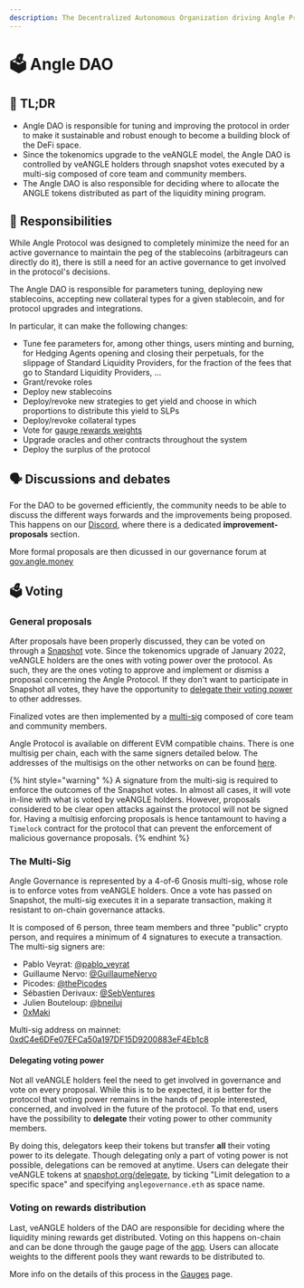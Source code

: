 ```yaml
---
description: The Decentralized Autonomous Organization driving Angle Protocol
---
```


# 🗳 Angle DAO

## 🔎 TL;DR

- Angle DAO is responsible for tuning and improving the protocol in order to make it sustainable and robust enough to become a building block of the DeFi space.
- Since the tokenomics upgrade to the veANGLE model, the Angle DAO is controlled by veANGLE holders through snapshot votes executed by a multi-sig composed of core team and community members.
- The Angle DAO is also responsible for deciding where to allocate the ANGLE tokens distributed as part of the liquidity mining program.

## 🔘 Responsibilities

While Angle Protocol was designed to completely minimize the need for an active governance to maintain the peg of the stablecoins (arbitrageurs can directly do it), there is still a need for an active governance to get involved in the protocol's decisions.

The Angle DAO is responsible for parameters tuning, deploying new stablecoins, accepting new collateral types for a given stablecoin, and for protocol upgrades and integrations.

In particular, it can make the following changes:

- Tune fee parameters for, among other things, users minting and burning, for Hedging Agents opening and closing their perpetuals, for the slippage of Standard Liquidity Providers, for the fraction of the fees that go to Standard Liquidity Providers, ...
- Grant/revoke roles
- Deploy new stablecoins
- Deploy/revoke new strategies to get yield and choose in which proportions to distribute this yield to SLPs
- Deploy/revoke collateral types
- Vote for [gauge rewards weights](veANGLE/gauges.md)
- Upgrade oracles and other contracts throughout the system
- Deploy the surplus of the protocol

## 🗣 Discussions and debates

For the DAO to be governed efficiently, the community needs to be able to discuss the different ways forwards and the improvements being proposed. This happens on our [Discord](https://discord.com/invite/5Af6xum9bc), where there is a dedicated **improvement-proposals** section.

More formal proposals are then dicussed in our governance forum at [gov.angle.money](https://gov.angle.money)

## 🗳 Voting

### General proposals

After proposals have been properly discussed, they can be voted on through a [Snapshot](https://snapshot.org/#/anglegovernance.eth/) vote. Since the tokenomics upgrade of January 2022, veANGLE holders are the ones with voting power over the protocol. As such, they are the ones voting to approve and implement or dismiss a proposal concerning the Angle Protocol. If they don't want to participate in Snapshot all votes, they have the opportunity to [delegate their voting power](../guides/veangle-guides/voting-offchain.md) to other addresses.

Finalized votes are then implemented by a [multi-sig](https://etherscan.io/address/0xdC4e6DFe07EFCa50a197DF15D9200883eF4Eb1c8) composed of core team and community members.

Angle Protocol is available on different EVM compatible chains. There is one multisig per chain, each with the same signers detailed below. The addresses of the multisigs on the other networks on can be found [here](https://developers.angle.money/overview/smart-contracts).

{% hint style="warning" %}
A signature from the multi-sig is required to enforce the outcomes of the Snapshot votes. In almost all cases, it will vote in-line with what is voted by veANGLE holders. However, proposals considered to be clear open attacks against the protocol will not be signed for. Having a multisig enforcing proposals is hence tantamount to having a `Timelock` contract for the protocol that can prevent the enforcement of malicious governance proposals.&#x20;
{% endhint %}

### The Multi-Sig

Angle Governance is represented by a 4-of-6 Gnosis multi-sig, whose role is to enforce votes from veANGLE holders. Once a vote has passed on Snapshot, the multi-sig executes it in a separate transaction, making it resistant to on-chain governance attacks.

It is composed of 6 person, three team members and three "public" crypto person, and requires a minimum of 4 signatures to execute a transaction. The multi-sig signers are:

- Pablo Veyrat: [@pablo_veyrat](https://twitter.com/pablo_veyrat)
- Guillaume Nervo: [@GuillaumeNervo](https://twitter.com/GuillaumeNervo)
- Picodes: [@thePicodes](https://twitter.com/thePicodes)
- Sébastien Derivaux: [@SebVentures](https://twitter.com/SebVentures)
- Julien Bouteloup: [@bneiluj](https://twitter.com/bneiluj)
- [0xMaki](https://twitter.com/0xMaki)

Multi-sig address on mainnet: [0xdC4e6DFe07EFCa50a197DF15D9200883eF4Eb1c8](https://etherscan.io/address/0xdC4e6DFe07EFCa50a197DF15D9200883eF4Eb1c8)

#### Delegating voting power

Not all veANGLE holders feel the need to get involved in governance and vote on every proposal. While this is to be expected, it is better for the protocol that voting power remains in the hands of people interested, concerned, and involved in the future of the protocol. To that end, users have the possibility to **delegate** their voting power to other community members.

By doing this, delegators keep their tokens but transfer **all** their voting power to its delegate. Though delegating only a part of voting power is not possible, delegations can be removed at anytime. Users can delegate their veANGLE tokens at [snapshot.org/delegate](https://snapshot.org/#/delegate), by ticking "Limit delegation to a specific space" and specifying `anglegovernance.eth` as space name.

### Voting on rewards distribution

Last, veANGLE holders of the DAO are responsible for deciding where the liquidity mining rewards get distributed. Voting on this happens on-chain and can be done through the gauge page of the [app](https://app.angle.money/#/gauge). Users can allocate weights to the different pools they want rewards to be distributed to.

More info on the details of this process in the [Gauges](veANGLE/gauges.md) page.
